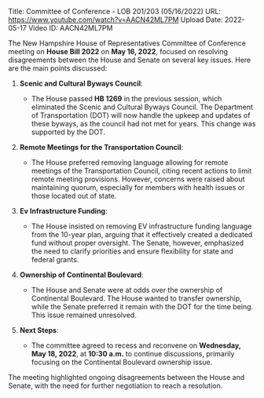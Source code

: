 Title: Committee of Conference - LOB 201/203 (05/16/2022)
URL: https://www.youtube.com/watch?v=AACN42ML7PM
Upload Date: 2022-05-17
Video ID: AACN42ML7PM

The New Hampshire House of Representatives Committee of Conference meeting on **House Bill 2022** on **May 16, 2022**, focused on resolving disagreements between the House and Senate on several key issues. Here are the main points discussed:

1. **Scenic and Cultural Byways Council**:  
   - The House passed **HB 1269** in the previous session, which eliminated the Scenic and Cultural Byways Council. The Department of Transportation (DOT) will now handle the upkeep and updates of these byways, as the council had not met for years. This change was supported by the DOT.

2. **Remote Meetings for the Transportation Council**:  
   - The House preferred removing language allowing for remote meetings of the Transportation Council, citing recent actions to limit remote meeting provisions. However, concerns were raised about maintaining quorum, especially for members with health issues or those located out of state.

3. **Ev Infrastructure Funding**:  
   - The House insisted on removing EV infrastructure funding language from the 10-year plan, arguing that it effectively created a dedicated fund without proper oversight. The Senate, however, emphasized the need to clarify priorities and ensure flexibility for state and federal grants.

4. **Ownership of Continental Boulevard**:  
   - The House and Senate were at odds over the ownership of Continental Boulevard. The House wanted to transfer ownership, while the Senate preferred it remain with the DOT for the time being. This issue remained unresolved.

5. **Next Steps**:  
   - The committee agreed to recess and reconvene on **Wednesday, May 18, 2022**, at **10:30 a.m.** to continue discussions, primarily focusing on the Continental Boulevard ownership issue.

The meeting highlighted ongoing disagreements between the House and Senate, with the need for further negotiation to reach a resolution.